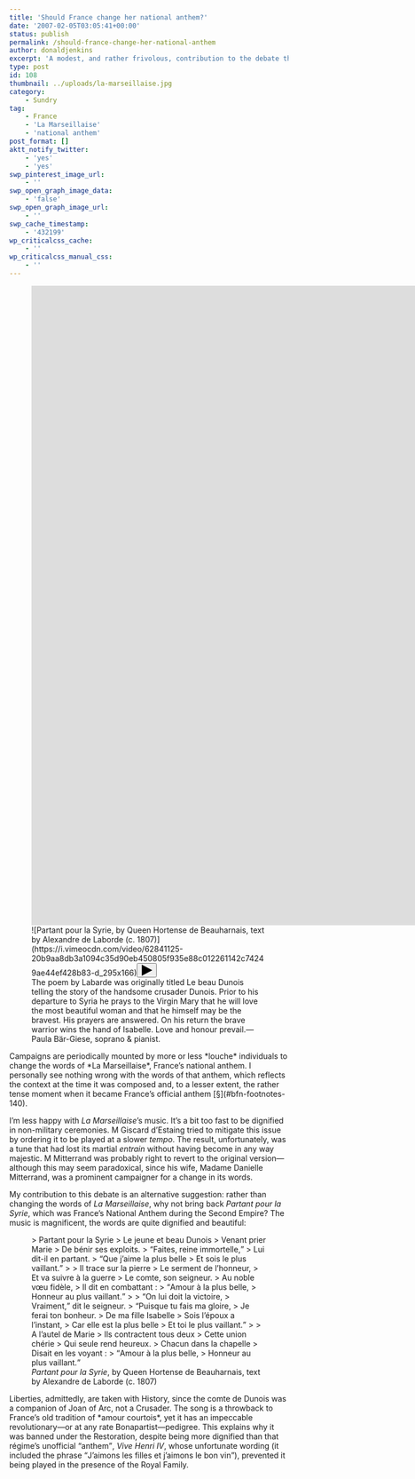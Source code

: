 ```yaml
---
title: 'Should France change her national anthem?'
date: '2007-02-05T03:05:41+00:00'
status: publish
permalink: /should-france-change-her-national-anthem
author: donaldjenkins
excerpt: 'A modest, and rather frivolous, contribution to the debate that sometimes recurs about the words of France''s national anthem.'
type: post
id: 108
thumbnail: ../uploads/la-marseillaise.jpg
category:
    - Sundry
tag:
    - France
    - 'La Marseillaise'
    - 'national anthem'
post_format: []
aktt_notify_twitter:
    - 'yes'
    - 'yes'
swp_pinterest_image_url:
    - ''
swp_open_graph_image_data:
    - 'false'
swp_open_graph_image_url:
    - ''
swp_cache_timestamp:
    - '432199'
wp_criticalcss_cache:
    - ''
wp_criticalcss_manual_css:
    - ''
---
```

<figure class="video"><div class="arve wp-block-nextgenthemes-arve aligncenter arve-hover-effect-darken" data-fullscreen="enabled-exit" data-mode="lazyload" data-oembed="1" data-provider="vimeo" data-reset-after-played="" data-volume="100" id="arve-vimeo-17370976430756f29691543625098" style="max-width:2048px;"><span class="arve-inner"><span class="arve-embed arve-embed--has-aspect-ratio"><span class="arve-ar" style="padding-top:56.250000%"></span><noscript class="arve-noscript"><iframe allow="accelerometer; autoplay; clipboard-write; encrypted-media; gyroscope; picture-in-picture" allowfullscreen="" class="arve-iframe fitvidsignore" data-arve="arve-vimeo-17370976430756f29691543625098" data-src-no-ap="https://player.vimeo.com/video/1737097?h=8d1b90d0be&dnt=1&app_id=122963&html5=1&title=1&byline=0&portrait=0&autoplay=0" frameborder="0" height="1152" sandbox="allow-scripts allow-same-origin allow-presentation allow-forms" scrolling="no" src="https://player.vimeo.com/video/1737097?h=8d1b90d0be&dnt=1&app_id=122963&html5=1&title=1&byline=0&portrait=0&autoplay=1" title="Partant pour la Syrie, by Queen Hortense de Beauharnais, text by Alexandre de Laborde (c. 1807)" width="2048"></iframe></noscript>![Partant pour la Syrie, by Queen Hortense de Beauharnais, text by Alexandre de Laborde (c. 1807)](https://i.vimeocdn.com/video/62841125-20b9aa8db3a1094c35d90eb450805f935e88c012261142c74249ae44ef428b83-d_295x166)<button aria-label="Play video" class="arve-play-btn arve-play-btn--vimeo" data-target="#arve-vimeo-17370976430756f29691543625098" role="button" type="button"><span class="arve-play-btn-inner"><svg aria-hidden="true" class="arve-play-svg arve-play-svg--vimeo" focusable="false" viewbox="0 0 20 20" width="20"> <polygon points="1,0 20,10 1,20"></polygon></svg></span></button></span></span><script type="application/ld+json">{"@context":"http:\/\/schema.org\/","@id":"https:\/\/www.donaldjenkins.com\/the-absurdity-of-brexit\/#arve-vimeo-17370976430756f29691543625098","type":"VideoObject","embedURL":"https:\/\/player.vimeo.com\/video\/1737097?h=8d1b90d0be&dnt=1&app_id=122963&html5=1&title=1&byline=0&portrait=0&autoplay=1","name":"Partant pour la Syrie, by Queen Hortense de Beauharnais, text by Alexandre de Laborde (c. 1807)","thumbnailUrl":"https:\/\/i.vimeocdn.com\/video\/62841125-20b9aa8db3a1094c35d90eb450805f935e88c012261142c74249ae44ef428b83-d_295x166","uploadDate":"2016-06-19T11:50:32+00:00","author":"Donald Jenkins","duration":"PT4M43S","description":"The poem by Labarde was originally titled Le beau Dunois telling the story of the handsome crusader Dunois. Prior to his departure to Syria he prays to the Virgin Mary that he will love the most beautiful woman and that he himself may be the bravest. His prayers are answered. On his return the brave warrior wins the hand of Isabelle. Love and honor prevail.\n\nPaula B\u00e4r-Giese, soprano &amp; pianist.\n\nLyrics:\n\nPartant pour la Syrie,\nLe jeune et beau Dunois,\nVenait prier Marie\nDe b\u00e9nir ses exploits :\nFaites, Reine immortelle,\nLui dit-il en partant,\nQue j&#039;aime la plus belle\nEt sois le plus vaillant.\nIl trace sur la pierre\nLe serment de l&#039;honneur,\nEt va suivre \u00e0 la guerre\nLe Comte son seigneur ;\nAu noble v\u0153u fid\u00e8le,\nIl dit en combattant :\nAmour \u00e0 la plus belle,\nHonneur au plus vaillant.\nOn lui doit la Victoire.\nVraiment, dit le seigneur ;\nPuisque tu fais ma gloire\nJe ferai ton bonheur.\nDe ma fille Isabelle,\nSois l&#039;Epoux \u00e0 l&#039;instant,\nCar elle est la plus belle,\nEt toi le plus vaillant.\nA l&#039;Autel de Marie,\nIls contractent tous deux\nCette union Ch\u00e9rie\nQui seule rend heureux.\nChacun dans la chapelle\nDisait en les voyant :\nAmour \u00e0 la plus belle,\nHonneur au plus vaillant."}</script></div><figcaption>The poem by Labarde was originally titled Le beau Dunois telling the story of the handsome crusader Dunois. Prior to his departure to Syria he prays to the Virgin Mary that he will love the most beautiful woman and that he himself may be the bravest. His prayers are answered. On his return the brave warrior wins the hand of Isabelle. Love and honour prevail.—Paula Bär-Giese, soprano &amp; pianist.</figcaption></figure>Campaigns are periodically mounted by more or less *louche* individuals to change the words of *La Marseillaise*, France’s national anthem. I personally see nothing wrong with the words of that anthem, which reflects the context at the time it was composed and, to a lesser extent, the rather tense moment when it became France’s official anthem [§](#bfn-footnotes-140).

I’m less happy with *La Marseillaise*’s music. It’s a bit too fast to be dignified in non-military ceremonies. M Giscard d’Estaing tried to mitigate this issue by ordering it to be played at a slower *tempo*. The result, unfortunately, was a tune that had lost its martial *entrain* without having become in any way majestic. M Mitterrand was probably right to revert to the original version—although this may seem paradoxical, since his wife, Madame Danielle Mitterrand, was a prominent campaigner for a change in its words.

My contribution to this debate is an alternative suggestion: rather than changing the words of *La Marseillaise*, why not bring back *Partant pour la Syrie*, which was France’s National Anthem during the Second Empire? The music is magnificent, the words are quite dignified and beautiful:

<figure>> Partant pour la Syrie  
> Le jeune et beau Dunois  
> Venant prier Marie  
> De bénir ses exploits.  
> <q>Faites, reine immortelle,</q>  
> Lui dit-il en partant.  
> <q>Que j’aime la plus belle  
> Et sois le plus vaillant.</q>
> 
> Il trace sur la pierre  
> Le serment de l’honneur,  
> Et va suivre à la guerre  
> Le comte, son seigneur.  
> Au noble vœu fidèle,  
> Il dit en combattant :  
> <q>Amour à la plus belle,  
> Honneur au plus vaillant.</q>
> 
> <q>On lui doit la victoire,  
> Vraiment,</q> dit le seigneur.  
> <q>Puisque tu fais ma gloire,  
> Je ferai ton bonheur.  
> De ma fille Isabelle  
> Sois l’époux a l’instant,  
> Car elle est la plus belle  
> Et toi le plus vaillant.</q>
> 
> A l’autel de Marie  
> Ils contractent tous deux  
> Cette union chérie  
> Qui seule rend heureux.  
> Chacun dans la chapelle  
> Disait en les voyant :  
> <q>Amour à la plus belle,  
> Honneur au plus vaillant.</q>

<figcaption class="quote-source"><cite>Partant pour la Syrie</cite>, by Queen Hortense de Beauharnais, text by Alexandre de Laborde (c. 1807)</figcaption></figure>Liberties, admittedly, are taken with History, since the comte de Dunois was a companion of Joan of Arc, not a Crusader. The song is a throwback to France’s old tradition of *amour courtois*, yet it has an impeccable revolutionary—or at any rate Bonapartist—pedigree. This explains why it was banned under the Restoration, despite being more dignified than that régime’s unofficial <q>anthem</q>, <cite>Vive Henri IV</cite>, whose unfortunate wording (it included the phrase <q>J’aimons les filles et j’aimons le bon vin</q>), prevented it being played in the presence of the Royal Family.

<div class="bfn-footnotes" data-container="" data-post-id="140" id="bfn-footnotes-140" style="display: none;">### References


</div>